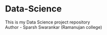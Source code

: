 # Data-Science
This is my Data Science project repository
<br>
Author - Sparsh Swarankar (Ramanujan college)
